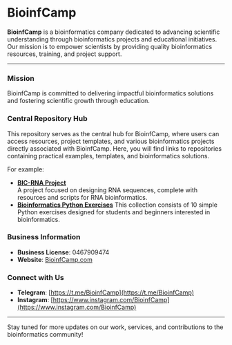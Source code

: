 # BioinfCamp

**BioinfCamp** is a bioinformatics company dedicated to advancing scientific understanding through bioinformatics projects and educational initiatives. Our mission is to empower scientists by providing quality bioinformatics resources, training, and project support.

---

### Mission
BioinfCamp is committed to delivering impactful bioinformatics solutions and fostering scientific growth through education.

### Central Repository Hub
This repository serves as the central hub for BioinfCamp, where users can access resources, project templates, and various bioinformatics projects directly associated with BioinfCamp. Here, you will find links to repositories containing practical examples, templates, and bioinformatics solutions. 

For example:
- **[BIC-RNA Project](https://github.com/Roohparvar/BIC-RNA)**  
  A project focused on designing RNA sequences, complete with resources and scripts for RNA bioinformatics.
- **[Bioinformatics Python Exercises](https://github.com/Roohparvar/Bioinformatics-Python-Exercises)**
  This collection consists of 10 simple Python exercises designed for students and beginners interested in bioinformatics.

### Business Information
- **Business License**: 0467909474
- **Website**: [BioinfCamp.com](http://bioinfcamp.com)

### Connect with Us
- **Telegram**: [https://t.me/BioinfCamp](https://t.me/BioinfCamp)
- **Instagram**: [https://www.instagram.com/BioinfCamp](https://www.instagram.com/BioinfCamp)

---

Stay tuned for more updates on our work, services, and contributions to the bioinformatics community!

